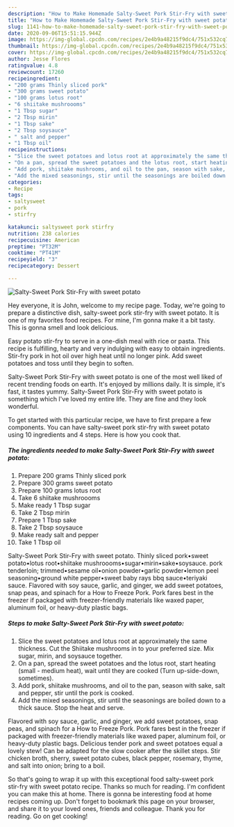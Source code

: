 ```yaml
---
description: "How to Make Homemade Salty-Sweet Pork Stir-Fry with sweet potato"
title: "How to Make Homemade Salty-Sweet Pork Stir-Fry with sweet potato"
slug: 1141-how-to-make-homemade-salty-sweet-pork-stir-fry-with-sweet-potato
date: 2020-09-06T15:51:15.944Z
image: https://img-global.cpcdn.com/recipes/2e4b9a48215f9dc4/751x532cq70/salty-sweet-pork-stir-fry-with-sweet-potato-recipe-main-photo.jpg
thumbnail: https://img-global.cpcdn.com/recipes/2e4b9a48215f9dc4/751x532cq70/salty-sweet-pork-stir-fry-with-sweet-potato-recipe-main-photo.jpg
cover: https://img-global.cpcdn.com/recipes/2e4b9a48215f9dc4/751x532cq70/salty-sweet-pork-stir-fry-with-sweet-potato-recipe-main-photo.jpg
author: Jesse Flores
ratingvalue: 4.8
reviewcount: 17260
recipeingredient:
- "200 grams Thinly sliced pork"
- "300 grams sweet potato"
- "100 grams lotus root"
- "6 shiitake mushroooms"
- "1 Tbsp sugar"
- "2 Tbsp mirin"
- "1 Tbsp sake"
- "2 Tbsp soysauce"
- " salt and pepper"
- "1 Tbsp oil"
recipeinstructions:
- "Slice the sweet potatoes and lotus root at approximately the same thickness. Cut the Shiitake mushrooms in to your preferred size. Mix sugar, mirin, and soysauce together."
- "On a pan, spread the sweet potatoes and the lotus root, start heating (small - medium heat), wait until they are cooked (Turn up-side-down, sometimes)."
- "Add pork, shiitake mushrooms, and oil to the pan, season with sake, salt and pepper, stir until the pork is cooked."
- "Add the mixed seasonings, stir until the seasonings are boiled down to a thick sauce. Stop the heat and serve."
categories:
- Recipe
tags:
- saltysweet
- pork
- stirfry

katakunci: saltysweet pork stirfry 
nutrition: 238 calories
recipecuisine: American
preptime: "PT32M"
cooktime: "PT41M"
recipeyield: "3"
recipecategory: Dessert

---
```



![Salty-Sweet Pork Stir-Fry with sweet potato](https://img-global.cpcdn.com/recipes/2e4b9a48215f9dc4/751x532cq70/salty-sweet-pork-stir-fry-with-sweet-potato-recipe-main-photo.jpg)

Hey everyone, it is John, welcome to my recipe page. Today, we're going to prepare a distinctive dish, salty-sweet pork stir-fry with sweet potato. It is one of my favorites food recipes. For mine, I'm gonna make it a bit tasty. This is gonna smell and look delicious.

Easy potato stir-fry to serve in a one-dish meal with rice or pasta. This recipe is fulfilling, hearty and very indulging with easy to obtain ingredients. Stir-fry pork in hot oil over high heat until no longer pink. Add sweet potatoes and toss until they begin to soften.

Salty-Sweet Pork Stir-Fry with sweet potato is one of the most well liked of recent trending foods on earth. It's enjoyed by millions daily. It is simple, it's fast, it tastes yummy. Salty-Sweet Pork Stir-Fry with sweet potato is something which I've loved my entire life. They are fine and they look wonderful.


To get started with this particular recipe, we have to first prepare a few components. You can have salty-sweet pork stir-fry with sweet potato using 10 ingredients and 4 steps. Here is how you cook that.

<!--inarticleads1-->

##### The ingredients needed to make Salty-Sweet Pork Stir-Fry with sweet potato:

1. Prepare 200 grams Thinly sliced pork
1. Prepare 300 grams sweet potato
1. Prepare 100 grams lotus root
1. Take 6 shiitake mushroooms
1. Make ready 1 Tbsp sugar
1. Take 2 Tbsp mirin
1. Prepare 1 Tbsp sake
1. Take 2 Tbsp soysauce
1. Make ready  salt and pepper
1. Take 1 Tbsp oil


Salty-Sweet Pork Stir-Fry with sweet potato. Thinly sliced pork•sweet potato•lotus root•shiitake mushroooms•sugar•mirin•sake•soysauce. pork tenderloin; trimmed•sesame oil•onion powder•garlic powder•lemon peel seasoning•ground white pepper•sweet baby rays bbq sauce•teriyaki sauce. Flavored with soy sauce, garlic, and ginger, we add sweet potatoes, snap peas, and spinach for a How to Freeze Pork. Pork fares best in the freezer if packaged with freezer-friendly materials like waxed paper, aluminum foil, or heavy-duty plastic bags. 

<!--inarticleads2-->

##### Steps to make Salty-Sweet Pork Stir-Fry with sweet potato:

1. Slice the sweet potatoes and lotus root at approximately the same thickness. Cut the Shiitake mushrooms in to your preferred size. Mix sugar, mirin, and soysauce together.
1. On a pan, spread the sweet potatoes and the lotus root, start heating (small - medium heat), wait until they are cooked (Turn up-side-down, sometimes).
1. Add pork, shiitake mushrooms, and oil to the pan, season with sake, salt and pepper, stir until the pork is cooked.
1. Add the mixed seasonings, stir until the seasonings are boiled down to a thick sauce. Stop the heat and serve.


Flavored with soy sauce, garlic, and ginger, we add sweet potatoes, snap peas, and spinach for a How to Freeze Pork. Pork fares best in the freezer if packaged with freezer-friendly materials like waxed paper, aluminum foil, or heavy-duty plastic bags. Delicious tender pork and sweet potatoes equal a lovely stew! Can be adapted for the slow cooker after the skillet steps. Stir chicken broth, sherry, sweet potato cubes, black pepper, rosemary, thyme, and salt into onion; bring to a boil. 

So that's going to wrap it up with this exceptional food salty-sweet pork stir-fry with sweet potato recipe. Thanks so much for reading. I'm confident you can make this at home. There is gonna be interesting food at home recipes coming up. Don't forget to bookmark this page on your browser, and share it to your loved ones, friends and colleague. Thank you for reading. Go on get cooking!
